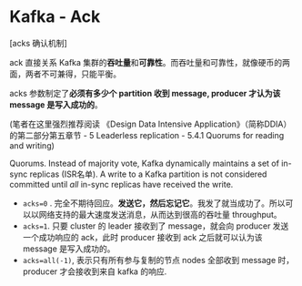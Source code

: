 # Kafka - Ack

\[acks 确认机制]

ack 直接关系 Kafka 集群的**吞吐量**和**可靠性**。而吞吐量和可靠性，就像硬币的两面，两者不可兼得，只能平衡。

acks 参数制定了**必须有多少个 partition 收到 message, producer 才认为该 message 是写入成功的**。

(笔者在这里强烈推荐阅读 《Design Data Intensive Application》（简称DDIA）的第二部分第五章节 - 5 Leaderless replication - 5.4.1 Quorums for reading and writing)

Quorums. Instead of majority vote, Kafka dynamically maintains a set of in-sync replicas (ISR名单). A write to a Kafka partition is not considered committed until _all_ in-sync replicas have received the write.

* `acks=0` . 完全不期待回应。**发送它，然后忘记它**。我发了就当成功了。所以可以以网络支持的最大速度发送消息，从而达到很高的吞吐量 throughput。
* `acks=1`. 只要 cluster 的 leader 接收到了 message，就会向 producer 发送一个成功响应的 ack，此时 producer 接收到 ack 之后就可以认为该 message 是写入成功的。
* `acks=all(-1)`, 表示只有所有参与复制的节点 nodes 全部收到 message 时，producer 才会接收到来自 kafka 的响应.
